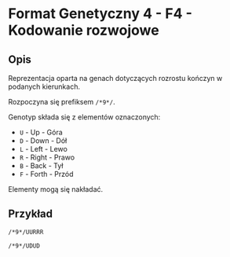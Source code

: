 # Format Genetyczny 4 - F4 - Kodowanie rozwojowe

## Opis

Reprezentacja oparta na genach dotyczących rozrostu kończyn w podanych kierunkach.

Rozpoczyna się prefiksem `/*9*/`.

Genotyp składa się z elementów oznaczonych:

- `U` - Up - Góra
- `D` - Down - Dół
- `L` - Left - Lewo
- `R` - Right - Prawo
- `B` - Back - Tył
- `F` - Forth - Przód

Elementy mogą się nakładać.

## Przykład

```
/*9*/UURRR
```

```
/*9*/UDUD
```
